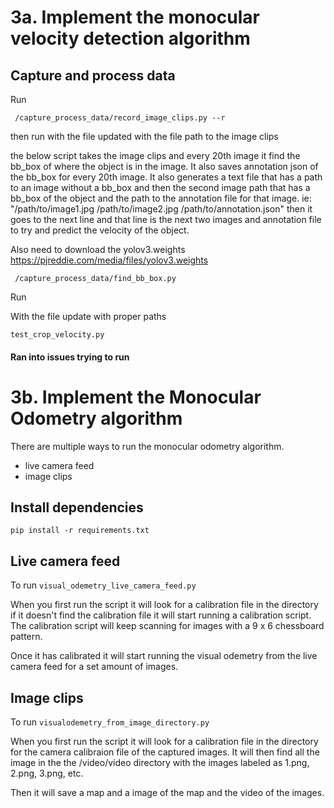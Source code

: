 # 3a. Implement the monocular velocity detection algorithm
## Capture and process data

Run 

``` /capture_process_data/record_image_clips.py --r```

then run with the file updated with the file path to the image clips

the below script takes the image clips and every 20th image it find the bb_box of where the object is in the image. It also saves annotation json of the bb_box for every 20th image. It also generates a text file that has a path to an image without a bb_box and then the second image path that has a bb_box of the object and the path to the annotation file for that image. ie: "/path/to/image1.jpg /path/to/image2.jpg /path/to/annotation.json" then it goes to the next line and that line is the next two images and annotation file to try and predict the velocity of the object.

Also need to download the yolov3.weights 
https://pjreddie.com/media/files/yolov3.weights

``` /capture_process_data/find_bb_box.py```


Run 

With the file update with proper paths

``` test_crop_velocity.py ``` 

#### Ran into issues trying to run

# 3b. Implement the Monocular Odometry algorithm

There are multiple ways to run the monocular odometry algorithm.
* live camera feed
* image clips

## Install dependencies
``` pip install -r requirements.txt ```

## Live camera feed
To run
``` visual_odemetry_live_camera_feed.py ```

When you first run the script it will look for a calibration file in the directory if it doesn't find the calibration file it will start running a calibration script. The calibration script will keep scanning for images with a 9 x 6 chessboard pattern. 

Once it has calibrated it will start running the visual odemetry from the live camera feed for a set amount of images. 

## Image clips
To run
``` visualodemetry_from_image_directory.py ```

When you first run the script it will look for a calibration file in the directory for the camera calibraion file of the captured images. 
It will then find all the image in the the /video/video directory with the images labeled as 1.png, 2.png, 3.png, etc.

Then it will save a map and a image of the map and the video of the images. 


